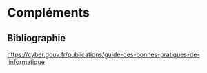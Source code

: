 # Compléments

## Bibliographie

https://cyber.gouv.fr/publications/guide-des-bonnes-pratiques-de-linformatique
